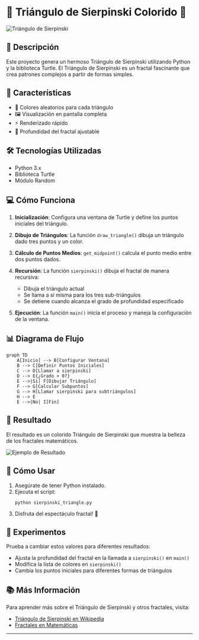 

# 🔺 Triángulo de Sierpinski Colorido 🎨

![Triángulo de Sierpinski](https://upload.wikimedia.org/wikipedia/commons/thumb/7/74/Sierpinski-zoom8-ani.gif/220px-Sierpinski-zoom8-ani.gif)

## 📖 Descripción

Este proyecto genera un hermoso Triángulo de Sierpinski utilizando Python y la biblioteca Turtle. El Triángulo de Sierpinski es un fractal fascinante que crea patrones complejos a partir de formas simples.

## 🚀 Características

- 🌈 Colores aleatorios para cada triángulo
- 🖼️ Visualización en pantalla completa
- ⚡ Renderizado rápido
- 🔢 Profundidad del fractal ajustable

## 🛠️ Tecnologías Utilizadas

- Python 3.x
- Biblioteca Turtle
- Módulo Random

## 💻 Cómo Funciona

1. **Inicialización**: Configura una ventana de Turtle y define los puntos iniciales del triángulo.

2. **Dibujo de Triángulos**: La función `draw_triangle()` dibuja un triángulo dado tres puntos y un color.

3. **Cálculo de Puntos Medios**: `get_midpoint()` calcula el punto medio entre dos puntos dados.

4. **Recursión**: La función `sierpinski()` dibuja el fractal de manera recursiva:
   - Dibuja el triángulo actual
   - Se llama a sí misma para los tres sub-triángulos
   - Se detiene cuando alcanza el grado de profundidad especificado

5. **Ejecución**: La función `main()` inicia el proceso y maneja la configuración de la ventana.

## 📊 Diagrama de Flujo

```mermaid
graph TD
    A[Inicio] --> B[Configurar Ventana]
    B --> C[Definir Puntos Iniciales]
    C --> D[Llamar a sierpinski]
    D --> E{¿Grado > 0?}
    E -->|Sí| F[Dibujar Triángulo]
    F --> G[Calcular Subpuntos]
    G --> H[Llamar sierpinski para subtriángulos]
    H --> E
    E -->|No| I[Fin]
```

## 🎨 Resultado

El resultado es un colorido Triángulo de Sierpinski que muestra la belleza de los fractales matemáticos.

![Ejemplo de Resultado](https://mathworld.wolfram.com/images/eps-gif/SierpinskiTriangle_1000.gif)

## 🔧 Cómo Usar

1. Asegúrate de tener Python instalado.
2. Ejecuta el script:
   ```
   python sierpinski_triangle.py
   ```
3. Disfruta del espectáculo fractal! 🎉

## 🔬 Experimentos

Prueba a cambiar estos valores para diferentes resultados:
- Ajusta la profundidad del fractal en la llamada a `sierpinski()` en `main()`
- Modifica la lista de colores en `sierpinski()`
- Cambia los puntos iniciales para diferentes formas de triángulos

## 📚 Más Información

Para aprender más sobre el Triángulo de Sierpinski y otros fractales, visita:
- [Triángulo de Sierpinski en Wikipedia](https://es.wikipedia.org/wiki/Tri%C3%A1ngulo_de_Sierpinski)
- [Fractales en Matemáticas](https://www.matematicascercanas.com/2017/04/fractales-en-matematicas.html)

---

